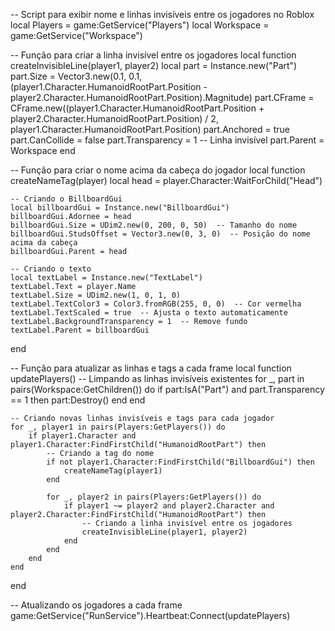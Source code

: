-- Script para exibir nome e linhas invisíveis entre os jogadores no Roblox
local Players = game:GetService("Players")
local Workspace = game:GetService("Workspace")

-- Função para criar a linha invisível entre os jogadores
local function createInvisibleLine(player1, player2)
    local part = Instance.new("Part")
    part.Size = Vector3.new(0.1, 0.1, (player1.Character.HumanoidRootPart.Position - player2.Character.HumanoidRootPart.Position).Magnitude)
    part.CFrame = CFrame.new((player1.Character.HumanoidRootPart.Position + player2.Character.HumanoidRootPart.Position) / 2,
                            player1.Character.HumanoidRootPart.Position)
    part.Anchored = true
    part.CanCollide = false
    part.Transparency = 1  -- Linha invisível
    part.Parent = Workspace
end

-- Função para criar o nome acima da cabeça do jogador
local function createNameTag(player)
    local head = player.Character:WaitForChild("Head")
    
    -- Criando o BillboardGui
    local billboardGui = Instance.new("BillboardGui")
    billboardGui.Adornee = head
    billboardGui.Size = UDim2.new(0, 200, 0, 50)  -- Tamanho do nome
    billboardGui.StudsOffset = Vector3.new(0, 3, 0)  -- Posição do nome acima da cabeça
    billboardGui.Parent = head
    
    -- Criando o texto
    local textLabel = Instance.new("TextLabel")
    textLabel.Text = player.Name
    textLabel.Size = UDim2.new(1, 0, 1, 0)
    textLabel.TextColor3 = Color3.fromRGB(255, 0, 0)  -- Cor vermelha
    textLabel.TextScaled = true  -- Ajusta o texto automaticamente
    textLabel.BackgroundTransparency = 1  -- Remove fundo
    textLabel.Parent = billboardGui
end

-- Função para atualizar as linhas e tags a cada frame
local function updatePlayers()
    -- Limpando as linhas invisíveis existentes
    for _, part in pairs(Workspace:GetChildren()) do
        if part:IsA("Part") and part.Transparency == 1 then
            part:Destroy()
        end
    end

    -- Criando novas linhas invisíveis e tags para cada jogador
    for _, player1 in pairs(Players:GetPlayers()) do
        if player1.Character and player1.Character:FindFirstChild("HumanoidRootPart") then
            -- Criando a tag do nome
            if not player1.Character:FindFirstChild("BillboardGui") then
                createNameTag(player1)
            end
            
            for _, player2 in pairs(Players:GetPlayers()) do
                if player1 ~= player2 and player2.Character and player2.Character:FindFirstChild("HumanoidRootPart") then
                    -- Criando a linha invisível entre os jogadores
                    createInvisibleLine(player1, player2)
                end
            end
        end
    end
end

-- Atualizando os jogadores a cada frame
game:GetService("RunService").Heartbeat:Connect(updatePlayers)
